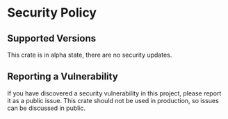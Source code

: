 # Security Policy

## Supported Versions

This crate is in alpha state, there are no security updates.

## Reporting a Vulnerability

If you have discovered a security vulnerability in this project, please report
it as a public issue. This crate should not be used in production, so issues 
can be discussed in public.

